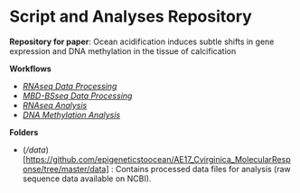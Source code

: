 # Script and Analyses Repository

**Repository for paper**: Ocean acidification induces subtle shifts in gene expression and DNA methylation in the tissue of calcification

**Workflows**
* [*RNAseq Data Processing*](https://github.com/epigeneticstoocean/AE17_Cvirginica_MolecularResponse/blob/master/01A_RNA_processing.md)
* [*MBD-BSseq Data Processing*](https://github.com/epigeneticstoocean/AE17_Cvirginica_MolecularResponse/blob/master/01B_DNAm_processing.md)
* [*RNAseq Analysis*]()
* [*DNA Methylation Analysis*]()
  
**Folders**
* (*/data*)[https://github.com/epigeneticstoocean/AE17_Cvirginica_MolecularResponse/tree/master/data] : Contains processed data files for analysis (raw sequence data available on NCBI).
